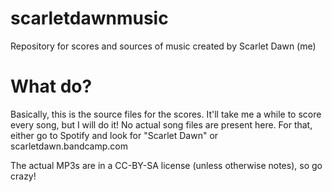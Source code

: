 # scarletdawnmusic
Repository for scores and sources of music created by Scarlet Dawn (me)

# What do? 
Basically, this is the source files for the scores. It'll take me a while to score every song, but I will do it! No actual song files are present here. For that, either go to Spotify and look for "Scarlet Dawn" or scarletdawn.bandcamp.com

The actual MP3s are in a CC-BY-SA license (unless otherwise notes), so go crazy! 
